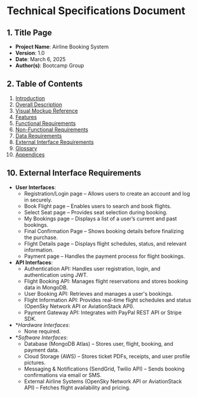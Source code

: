 # Technical Specifications Document

## 1. Title Page
- **Project Name**: Airline Booking System
- **Version**: 1.0
- **Date**: March 6, 2025
- **Author(s)**: Bootcamp Group

## 2. Table of Contents
1. [Introduction](#3-introduction)
2. [Overall Description](#4-overall-description)
3. [Visual Mockup Reference](#5-visual-mockup-reference)
4. [Features](#6-features)
5. [Functional Requirements](#7-functional-requirements)
6. [Non-Functional Requirements](#8-non-functional-requirements)
7. [Data Requirements](#9-data-requirements)
8. [External Interface Requirements](#10-external-interface-requirements)
9. [Glossary](#11-glossary)
10. [Appendices](#12-appendices)

## 10. External Interface Requirements

- **User Interfaces**:
	- Registration/Login page – Allows users to create an account and log in securely.
	- Book Flight page – Enables users to search and book flights.
	- Select Seat page – Provides seat selection during booking.
	- My Bookings page – Displays a list of a user’s current and past bookings.
	- Final Confirmation Page – Shows booking details before finalizing the purchase.
	- Flight Details page – Displays flight schedules, status, and relevant information.
	- Payment page – Handles the payment process for flight bookings.
- **API Interfaces**:
	- Authentication API: Handles user registration, login, and authentication using JWT.
	- Flight Booking API: Manages flight reservations and stores booking data in MongoDB.
	- User Booking API: Retrieves and manages a user's bookings.
	- Flight Information API: Provides real-time flight schedules and status (OpenSky Network API or AviationStack API).
	- Payment Gateway API: Integrates with PayPal REST API or Stripe SDK.
- **Hardware Interfaces*:
	- None required.
- **Software Interfaces*:
	- Database (MongoDB Atlas) – Stores user, flight, booking, and payment data.
	- Cloud Storage (AWS) – Stores ticket PDFs, receipts, and user profile pictures.
	- Messaging & Notifications (SendGrid, Twilio API) – Sends booking confirmations via email or SMS.
	- External Airline Systems (OpenSky Network API or AviationStack API) – Fetches flight availability and pricing.
